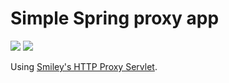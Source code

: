 Simple Spring proxy app
=======================

<a href="https://travis-ci.org/eis/spring-proxy" title="Build Status"><img src="https://api.travis-ci.org/eis/spring-proxy.svg"></a>
<a href="https://coveralls.io/github/eis/spring-proxy" title="Coverage Status"><img src="http://img.shields.io/coveralls/eis/spring-proxy/main.svg"></a>

Using <a href="https://github.com/mitre/HTTP-Proxy-Servlet">Smiley's HTTP Proxy Servlet</a>.